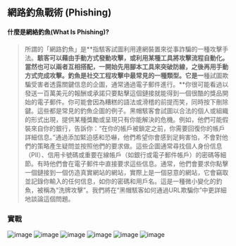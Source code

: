 ## 網路釣魚戰術 (Phishing)
#### 什麼是網絡釣魚(What Is Phishing)?

> 所謂的「網路釣魚」是**指駭客試圖利用連網裝置來從事詐騙的一種攻擊手法。**駭客可以藉由手動方式發動攻擊，或利用某種工具將攻擊流程自動化。當然也可以兩者互相搭配，一開始先用腳本工具來突破防線，之後再用手動方式完成攻擊。釣魚是社交工程攻擊中最常見的一種類型。它是一**種試圖欺騙受害者透露關鍵信息的企圖，通常通過電子郵件進行。**你很可能看過以發送一百萬美元的報酬或承諾只要點擊這個鏈接就能得到一個很酷的獎品開始的電子郵件。你可能會因為糟糕的語法或滑稽的前提而笑，同時按下刪除鍵。這些都是常見的釣魚企圖的例子。黑帽駭客會試圖以合法的個人或組織的形式出現，提供某種獎勵或呈現只有你能解決的危機。例如，他們可能假裝來自你的銀行，告訴你：“在你的帳戶被鎖定之前，你需要回復你的帳戶詳細信息。”通過添加緊迫感和恐嚇，他們希望你會感到足夠害怕，不會對他們的策略產生疑問並按照他們的要求做。這些企圖通常尋找個人身份信息（PII）、信用卡號碼或重要在線帳戶（如銀行或電子郵件帳戶）的密碼等細節。有時他們會在電子郵件中直接要求這些信息。通常，他們會要求你點擊一個鏈接到一個仿造真實網站的網站，實際上是一個惡意的網站，它會竊取並記錄你輸入的任何信息，如你的密碼和用戶名。這是一種微小變化的釣魚，被稱為“洗牌攻擊”。我們將在“黑帽駭客如何通過URL欺騙你”中更詳細地談論這個問題。
>

### 實戰

![image](https://user-images.githubusercontent.com/100060507/222947220-e60101b0-7535-4e8a-8655-f9ebff97822f.png)
![image](https://user-images.githubusercontent.com/100060507/222947232-e23570c8-245f-48ff-836a-436534a11df4.png)
![image](https://user-images.githubusercontent.com/100060507/222947236-4d934c79-accd-4c64-a4b7-dea35cac6da0.png)
![image](https://user-images.githubusercontent.com/100060507/222948916-227dba47-37f3-41b8-8680-20ce0ffdcc0b.png)
![image](https://user-images.githubusercontent.com/100060507/224529272-81be90a4-2f58-4292-a168-d68c7675d9c0.png)
![image](https://user-images.githubusercontent.com/100060507/224529360-a2aa7e29-7fbf-475e-8c00-a31580780f5e.png)
